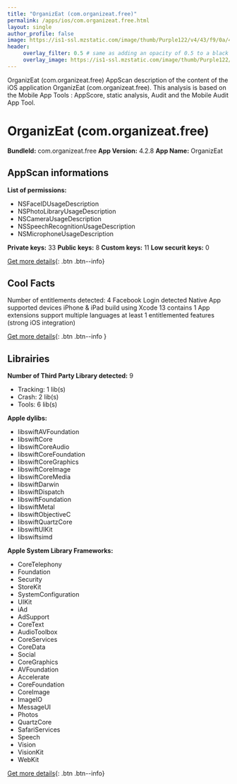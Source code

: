 ```yaml
---
title: "OrganizEat (com.organizeat.free)"
permalink: /apps/ios/com.organizeat.free.html
layout: single
author_profile: false
image: https://is1-ssl.mzstatic.com/image/thumb/Purple122/v4/43/f9/0a/43f90a9e-31c9-3781-cd78-68d4d47b3c7d/AppIcon-free-0-0-1x_U007emarketing-0-0-0-9-0-0-sRGB-0-0-0-GLES2_U002c0-512MB-85-220-0-0.png/512x512bb.jpg
header: 
     overlay_filter: 0.5 # same as adding an opacity of 0.5 to a black background
     overlay_image: https://is1-ssl.mzstatic.com/image/thumb/Purple122/v4/43/f9/0a/43f90a9e-31c9-3781-cd78-68d4d47b3c7d/AppIcon-free-0-0-1x_U007emarketing-0-0-0-9-0-0-sRGB-0-0-0-GLES2_U002c0-512MB-85-220-0-0.png/512x512bb.jpg
---
```

OrganizEat (com.organizeat.free) AppScan description of the content of the iOS application OrganizEat (com.organizeat.free). This analysis is based on the Mobile App Tools : AppScore, static analysis, Audit and the Mobile Audit App Tool.

# OrganizEat (com.organizeat.free)

**BundleId:** com.organizeat.free
**App Version:** 4.2.8
**App Name:** OrganizEat


## AppScan informations 

**List of permissions:** 
- NSFaceIDUsageDescription
- NSPhotoLibraryUsageDescription
- NSCameraUsageDescription
- NSSpeechRecognitionUsageDescription
- NSMicrophoneUsageDescription
  
  
**Private keys:** 33
**Public keys:** 8
**Custom keys:** 11
**Low securit keys:** 0
  
[Get more details](/pricing.html){: .btn .btn--info}

## Cool Facts

Number of entitlements detected: 4
Facebook Login detected
Native App
supported devices iPhone & iPad
build using Xcode 13
contains 1 App extensions
support multiple languages
at least 1 entitlemented features (strong iOS integration)
  
[Get more details](/pricing.html){: .btn .btn--info }

## Librairies 
**Number of Third Party Library detected:** 9
- Tracking: 1 lib(s)
- Crash: 2 lib(s)
- Tools: 6 lib(s)


**Apple dylibs:**
- libswiftAVFoundation
- libswiftCore
- libswiftCoreAudio
- libswiftCoreFoundation
- libswiftCoreGraphics
- libswiftCoreImage
- libswiftCoreMedia
- libswiftDarwin
- libswiftDispatch
- libswiftFoundation
- libswiftMetal
- libswiftObjectiveC
- libswiftQuartzCore
- libswiftUIKit
- libswiftsimd


**Apple System Library Frameworks:**
- CoreTelephony
- Foundation
- Security
- StoreKit
- SystemConfiguration
- UIKit
- iAd
- AdSupport
- CoreText
- AudioToolbox
- CoreServices
- CoreData
- Social
- CoreGraphics
- AVFoundation
- Accelerate
- CoreFoundation
- CoreImage
- ImageIO
- MessageUI
- Photos
- QuartzCore
- SafariServices
- Speech
- Vision
- VisionKit
- WebKit


  
[Get more details](/pricing.html){: .btn .btn--info}

